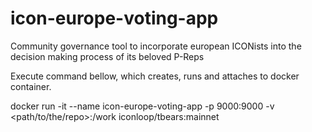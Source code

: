 # icon-europe-voting-app
Community governance tool to incorporate european ICONists into the decision making process of its beloved P-Reps


Execute command bellow, which creates, runs and attaches to docker container.

docker run -it --name icon-europe-voting-app -p 9000:9000 -v <path/to/the/repo>:/work iconloop/tbears:mainnet

